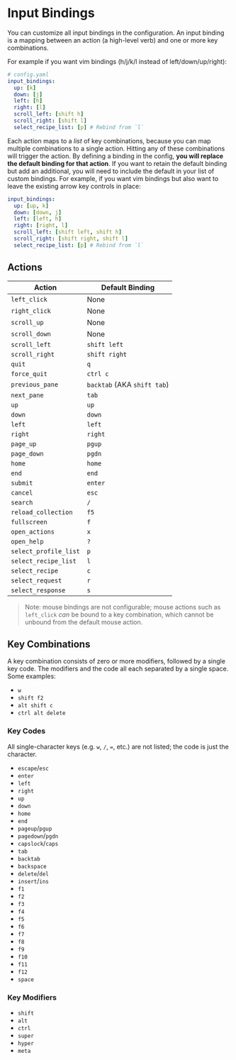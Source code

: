# Input Bindings

You can customize all input bindings in the configuration. An input binding is a mapping between an action (a high-level verb) and one or more key combinations.

For example if you want vim bindings (h/j/k/l instead of left/down/up/right):

```yaml
# config.yaml
input_bindings:
  up: [k]
  down: [j]
  left: [h]
  right: [l]
  scroll_left: [shift h]
  scroll_right: [shift l]
  select_recipe_list: [p] # Rebind from `l`
```

Each action maps to a _list_ of key combinations, because you can map multiple combinations to a single action. Hitting any of these combinations will trigger the action. By defining a binding in the config, **you will replace the default binding for that action**. If you want to retain the default binding but add an additional, you will need to include the default in your list of custom bindings. For example, if you want vim bindings but also want to leave the existing arrow key controls in place:

```yaml
input_bindings:
  up: [up, k]
  down: [down, j]
  left: [left, h]
  right: [right, l]
  scroll_left: [shift left, shift h]
  scroll_right: [shift right, shift l]
  select_recipe_list: [p] # Rebind from `l`
```

## Actions

| Action                | Default Binding             |
| --------------------- | --------------------------- |
| `left_click`          | None                        |
| `right_click`         | None                        |
| `scroll_up`           | None                        |
| `scroll_down`         | None                        |
| `scroll_left`         | `shift left`                |
| `scroll_right`        | `shift right`               |
| `quit`                | `q`                         |
| `force_quit`          | `ctrl c`                    |
| `previous_pane`       | `backtab` (AKA `shift tab`) |
| `next_pane`           | `tab`                       |
| `up`                  | `up`                        |
| `down`                | `down`                      |
| `left`                | `left`                      |
| `right`               | `right`                     |
| `page_up`             | `pgup`                      |
| `page_down`           | `pgdn`                      |
| `home`                | `home`                      |
| `end`                 | `end`                       |
| `submit`              | `enter`                     |
| `cancel`              | `esc`                       |
| `search`              | `/`                         |
| `reload_collection`   | `f5`                        |
| `fullscreen`          | `f`                         |
| `open_actions`        | `x`                         |
| `open_help`           | `?`                         |
| `select_profile_list` | `p`                         |
| `select_recipe_list`  | `l`                         |
| `select_recipe`       | `c`                         |
| `select_request`      | `r`                         |
| `select_response`     | `s`                         |

> Note: mouse bindings are not configurable; mouse actions such as `left_click` _can_ be bound to a key combination, which cannot be unbound from the default mouse action.

## Key Combinations

A key combination consists of zero or more modifiers, followed by a single key code. The modifiers and the code all each separated by a single space. Some examples:

- `w`
- `shift f2`
- `alt shift c`
- `ctrl alt delete`

### Key Codes

All single-character keys (e.g. `w`, `/`, `=`, etc.) are not listed; the code is just the character.

- `escape`/`esc`
- `enter`
- `left`
- `right`
- `up`
- `down`
- `home`
- `end`
- `pageup`/`pgup`
- `pagedown`/`pgdn`
- `capslock`/`caps`
- `tab`
- `backtab`
- `backspace`
- `delete`/`del`
- `insert`/`ins`
- `f1`
- `f2`
- `f3`
- `f4`
- `f5`
- `f6`
- `f7`
- `f8`
- `f9`
- `f10`
- `f11`
- `f12`
- `space`

### Key Modifiers

- `shift`
- `alt`
- `ctrl`
- `super`
- `hyper`
- `meta`
